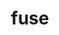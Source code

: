 ---
category: 4-letters
denotation: null
name: fuse
reference_link: https://www.etymonline.com/word/fuse
root_language: null
root_name: null
title: fuse
type: free
word_sums:
- respelling: fuse
  sum: 'Fuse + '
---
